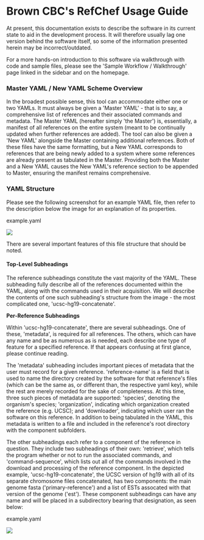 # Brown CBC's RefChef Usage Guide

At present, this documentation exists to describe the software in its current state to aid in the development process.  It will therefore usually lag one version behind the software itself, so some of the information presented herein may be incorrect/outdated.

For a more hands-on introduction to this software via walkthrough with code and sample files, please see the 'Sample Workflow / Walkthrough' page linked in the sidebar and on the homepage.

### Master YAML / New YAML Scheme Overview

In the broadest possible sense, this tool can accommodate either one or two YAMLs.  It must always be given a 'Master YAML' - that is to say, a comprehensive list of references and their associated commands and metadata.  The Master YAML (hereafter simply 'the Master') is, essentially, a manifest of all references on the entire system (meant to be continually updated when further references are added).  The tool can also be given a 'New YAML' alongside the Master containing additional references.  Both of these files have the same formatting, but a New YAML corresponds to references that are being newly added to a system where some references are already present as tabulated in the Master.  Providing both the Master and a New YAML causes the New YAML's reference section to be appended to Master, ensuring the manifest remains comprehensive.

### YAML Structure

Please see the following screenshot for an example YAML file, then refer to the description below the image for an explanation of its properties.

<p>example.yaml</p>
<img src="../assets/master_yaml_screenshot.png">

There are several important features of this file structure that should be noted.

#### Top-Level Subheadings

The reference subheadings constitute the vast majority of the YAML.  These subheading fully describe all of the references documented within the YAML, along with the commands used in their acquisition.  We will describe the contents of one such subheading's structure from the image - the most complicated one, 'ucsc-hg19-concatenate'.

**Per-Reference Subheadings**

Within 'ucsc-hg19-concatenate', there are several subheadings.  One of these, 'metadata', is required for all references.  The others, which can have any name and be as numerous as is needed, each describe one type of feature for a specified reference.  If that appears confusing at first glance, please continue reading.

The 'metadata' subheading includes important pieces of metadata that the user must record for a given reference.  'reference-name' is a field that is used to name the directory created by the software for that reference's files (which can be the same as, or different than, the respective yaml key), while the rest are merely recorded for the sake of completeness.  At this time, three such pieces of metadata are supported: 'species', denoting the organism's species; 'organization', indicating which organization created the reference (e.g. UCSC); and 'downloader', indicating which user ran the software on this reference.  In addition to being tabulated in the YAML, this metadata is written to a file and included in the reference's root directory with the component subfolders.

The other subheadings each refer to a component of the reference in question.  They include two subheadings of their own: 'retrieve', which tells the program whether or not to run the associated commands, and 'command-sequence', which lists out all of the commands involved in the download and processing of the reference component.  In the depicted example, 'ucsc-hg19-concatenate', the UCSC version of hg19 with all of its separate chromosome files concatenated, has two components: the main genome fasta ('primary-reference') and a list of ESTs assocated with that version of the genome ('est').  These component subheadings can have any name and will be placed in a subdirectory bearing that designation, as seen below:

<p>example.yaml</p>
<img src="../assets/hg19_parent_directory.png">